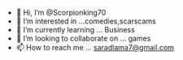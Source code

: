 - 👋 Hi, I’m @Scorpionking70
- 👀 I’m interested in ...comedies,scarscams
- 🌱 I’m currently learning ... Business
- 💞️ I’m looking to collaborate on ... games
- 📫 How to reach me ... saradlama7@gmail.com

<!---
Scorpionking70/Scorpionking70 is a ✨ special ✨ repository because its `README.md` (this file) appears on your GitHub profile.
You can click the Preview link to take a look at your changes.
--->
